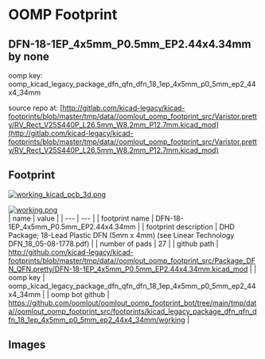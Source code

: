 # OOMP Footprint  
## DFN-18-1EP_4x5mm_P0.5mm_EP2.44x4.34mm  by none  
  
oomp key: oomp_kicad_legacy_package_dfn_qfn_dfn_18_1ep_4x5mm_p0_5mm_ep2_44x4_34mm  
  
source repo at: [http://gitlab.com/kicad-legacy/kicad-footprints/blob/master/tmp/data//oomlout_oomp_footprint_src/Varistor.pretty/RV_Rect_V25S440P_L26.5mm_W8.2mm_P12.7mm.kicad_mod](http://gitlab.com/kicad-legacy/kicad-footprints/blob/master/tmp/data//oomlout_oomp_footprint_src/Varistor.pretty/RV_Rect_V25S440P_L26.5mm_W8.2mm_P12.7mm.kicad_mod)  
## Footprint  
  
[![working_kicad_pcb_3d.png](working_kicad_pcb_3d_600.png)](working_kicad_pcb_3d.png)  
  
[![working.png](working_600.png)](working.png)  
| name | value | 
| --- | --- | 
| footprint name | DFN-18-1EP_4x5mm_P0.5mm_EP2.44x4.34mm | 
| footprint description | DHD Package; 18-Lead Plastic DFN (5mm x 4mm) (see Linear Technology DFN_18_05-08-1778.pdf) | 
| number of pads | 27 | 
| github path | http://github.com/kicad-legacy/kicad-footprints/blob/master/tmp/data//oomlout_oomp_footprint_src/Package_DFN_QFN.pretty/DFN-18-1EP_4x5mm_P0.5mm_EP2.44x4.34mm.kicad_mod | 
| oomp key | oomp_kicad_legacy_package_dfn_qfn_dfn_18_1ep_4x5mm_p0_5mm_ep2_44x4_34mm | 
| oomp bot github | https://github.com/oomlout/oomlout_oomp_footprint_bot/tree/main/tmp/data//oomlout_oomp_footprint_src/footprints/kicad_legacy_package_dfn_qfn_dfn_18_1ep_4x5mm_p0_5mm_ep2_44x4_34mm/working | 
## Images  
